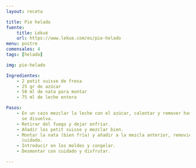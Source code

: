```yaml
---
layout: receta

title: Pie helado
fuente:
    title: Lékué
    url: https://www.lekue.com/es/pie-helado
menu: postre
comensales: 4
tags: [helado]

img: pie-helado

Ingredientes:
    - 2 petit suisse de fresa
    - 25 gr de azúcar
    - 50 ml de nata para montar
    - 75 ml de leche entera

Pasos:
    - En un cazo mezclar la leche con el azúcar, calentar y remover hasta que
      se disuelva.
    - Retirar del fuego y dejar enfriar.
    - Añadir los petit suisse y mezclar bien.
    - Montar la nata (bien fría) y añadir a la mezcla anterior, removiendo con
      cuidado.
    - Introducir en los moldes y congelar.
    - Desmontar con cuidado y disfrutar.

---
```

